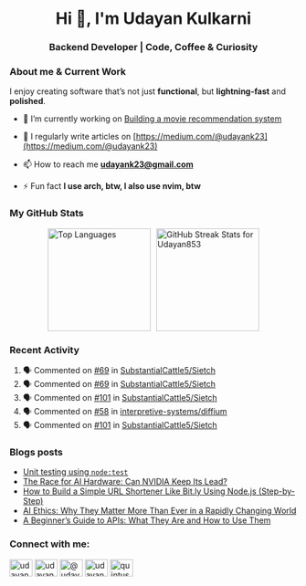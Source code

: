 <h1 align="center">Hi 👋, I'm Udayan Kulkarni</h1>
<h3 align="center">Backend Developer | Code, Coffee & Curiosity</h3>
<h3 align="left">About me & Current Work</h3>
I enjoy creating software that’s not just <b>functional</b>, but <b>lightning-fast</b> and <b>polished</b>.

- 🔭 I’m currently working on [Building a movie recommendation system](https://github.com/Udayan853/movie-recommendation-system)

- 📝 I regularly write articles on [https://medium.com/@udayank23](https://medium.com/@udayank23)

- 📫 How to reach me **udayank23@gmail.com**

- ⚡ Fun fact **I use arch, btw, I also use nvim, btw**
  
<h3 align="left"> My GitHub Stats</h3>
<div style="display: flex; gap: 10px; justify-content: center; align-items: stretch;">
  <img src="https://github-readme-stats.vercel.app/api/top-langs/?username=Udayan853&layout=compact&theme=radical" alt="Top Languages" style="height: 180px; object-fit: contain;" />
   <img 
    src="https://github-readme-stats.vercel.app/api?username=Udayan853&show_icons=true&locale=en&theme=radical" 
    alt="GitHub Streak Stats for Udayan853"
    style="height: 180px; object-fit: contain;"
/>
</div>

### Recent Activity
<!--START_SECTION:activity-->
1. 🗣 Commented on [#69](https://github.com/SubstantialCattle5/Sietch/issues/69#issuecomment-3371292853) in [SubstantialCattle5/Sietch](https://github.com/SubstantialCattle5/Sietch)
2. 🗣 Commented on [#69](https://github.com/SubstantialCattle5/Sietch/issues/69#issuecomment-3371085544) in [SubstantialCattle5/Sietch](https://github.com/SubstantialCattle5/Sietch)
3. 🗣 Commented on [#101](https://github.com/SubstantialCattle5/Sietch/pull/101#issuecomment-3370807191) in [SubstantialCattle5/Sietch](https://github.com/SubstantialCattle5/Sietch)
4. 🗣 Commented on [#58](https://github.com/interpretive-systems/diffium/issues/58#issuecomment-3370169303) in [interpretive-systems/diffium](https://github.com/interpretive-systems/diffium)
5. 🗣 Commented on [#101](https://github.com/SubstantialCattle5/Sietch/pull/101#issuecomment-3370057136) in [SubstantialCattle5/Sietch](https://github.com/SubstantialCattle5/Sietch)
<!--END_SECTION:activity-->

### Blogs posts
<!-- BLOG-POST-LIST:START -->
- [Unit testing using `node:test`](https://medium.com/@udayank23/unit-testing-using-node-test-a31cfdeffe4b?source=rss-397d3161c88b------2)
- [The Race for AI Hardware: Can NVIDIA Keep Its Lead?](https://medium.com/@udayank23/the-race-for-ai-hardware-can-nvidia-keep-its-lead-19ddac83dc2b?source=rss-397d3161c88b------2)
- [How to Build a Simple URL Shortener Like Bit.ly Using Node.js &lpar;Step-by-Step&rpar;](https://medium.com/@udayank23/how-to-build-a-simple-url-shortener-like-bit-ly-using-node-js-step-by-step-9f631451c7e7?source=rss-397d3161c88b------2)
- [AI Ethics: Why They Matter More Than Ever in a Rapidly Changing World](https://medium.com/@udayank23/ai-ethics-why-they-matter-more-than-ever-in-a-rapidly-changing-world-39f78ac47967?source=rss-397d3161c88b------2)
- [A Beginner’s Guide to APIs: What They Are and How to Use Them](https://medium.com/@udayank23/a-beginners-guide-to-apis-what-they-are-and-how-to-use-them-2ba238109750?source=rss-397d3161c88b------2)
<!-- BLOG-POST-LIST:END -->


<h3 align="left">Connect with me:</h3>
<p align="left">
<a href="https://linkedin.com/in/udayan-kulkarni-2164661a9" target="blank"><img align="center" src="https://raw.githubusercontent.com/rahuldkjain/github-profile-readme-generator/master/src/images/icons/Social/linked-in-alt.svg" alt="udayan-kulkarni-2164661a9" height="30" width="40" /></a>
<a href="https://kaggle.com/udayankulkarni" target="blank"><img align="center" src="https://raw.githubusercontent.com/rahuldkjain/github-profile-readme-generator/master/src/images/icons/Social/kaggle.svg" alt="udayankulkarni" height="30" width="40" /></a>
<a href="https://medium.com/@udayank23" target="blank"><img align="center" src="https://raw.githubusercontent.com/rahuldkjain/github-profile-readme-generator/master/src/images/icons/Social/medium.svg" alt="@udayank23" height="30" width="40" /></a>
<a href="https://codeforces.com/profile/udayank23" target="blank"><img align="center" src="https://raw.githubusercontent.com/rahuldkjain/github-profile-readme-generator/master/src/images/icons/Social/codeforces.svg" alt="udayank23" height="30" width="40" /></a>
<a href="https://www.leetcode.com/quintusk2003" target="blank"><img align="center" src="https://raw.githubusercontent.com/rahuldkjain/github-profile-readme-generator/master/src/images/icons/Social/leet-code.svg" alt="quintusk2003" height="30" width="40" /></a>
</p>
